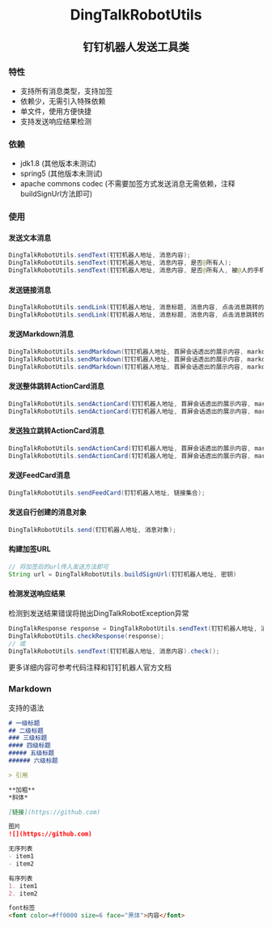 <p>
	<h1 align="center">DingTalkRobotUtils</h1>
</p>
<p>
	<h2 align="center">钉钉机器人发送工具类</h2>
</p>

### 特性

+ 支持所有消息类型，支持加签
+ 依赖少，无需引入特殊依赖
+ 单文件，使用方便快捷
+ 支持发送响应结果检测

### 依赖

+ jdk1.8 (其他版本未测试)
+ spring5 (其他版本未测试)
+ apache commons codec (不需要加签方式发送消息无需依赖，注释buildSignUrl方法即可)

### 使用

#### 发送文本消息

```java
DingTalkRobotUtils.sendText(钉钉机器人地址, 消息内容);
DingTalkRobotUtils.sendText(钉钉机器人地址, 消息内容, 是否@所有人);
DingTalkRobotUtils.sendText(钉钉机器人地址, 消息内容, 是否@所有人, 被@人的手机号集合);
```

#### 发送链接消息

```java
DingTalkRobotUtils.sendLink(钉钉机器人地址, 消息标题, 消息内容, 点击消息跳转的URL);
DingTalkRobotUtils.sendLink(钉钉机器人地址, 消息标题, 消息内容, 点击消息跳转的URL, 图片URL);
```

#### 发送Markdown消息

```java
DingTalkRobotUtils.sendMarkdown(钉钉机器人地址, 首屏会话透出的展示内容, markdown格式的消息);
DingTalkRobotUtils.sendMarkdown(钉钉机器人地址, 首屏会话透出的展示内容, markdown格式的消息, 是否@所有人);
DingTalkRobotUtils.sendMarkdown(钉钉机器人地址, 首屏会话透出的展示内容, markdown格式的消息, 是否@所有人, 被@人的手机号在text内容里要有@人的手机号);
```

#### 发送整体跳转ActionCard消息

```java
DingTalkRobotUtils.sendActionCard(钉钉机器人地址, 首屏会话透出的展示内容, markdown格式的消息, 单个按钮的标题, 点击singleTitle按钮触发的URL);
DingTalkRobotUtils.sendActionCard(钉钉机器人地址, 首屏会话透出的展示内容, markdown格式的消息, 单个按钮的标题, 点击singleTitle按钮触发的URL, 按钮排列方式);
```

#### 发送独立跳转ActionCard消息

```java
DingTalkRobotUtils.sendActionCard(钉钉机器人地址, 首屏会话透出的展示内容, markdown格式的消息, 按钮集合);
DingTalkRobotUtils.sendActionCard(钉钉机器人地址, 首屏会话透出的展示内容, markdown格式的消息, 按钮集合, 按钮排列方式);
```

#### 发送FeedCard消息

```java
DingTalkRobotUtils.sendFeedCard(钉钉机器人地址, 链接集合);
```

#### 发送自行创建的消息对象

```java
DingTalkRobotUtils.send(钉钉机器人地址, 消息对象);
```

#### 构建加签URL

```java
// 将加签后的url传入发送方法即可
String url = DingTalkRobotUtils.buildSignUrl(钉钉机器人地址, 密钥)
```

#### 检测发送响应结果

检测到发送结果错误将抛出DingTalkRobotException异常

```java
DingTalkResponse response = DingTalkRobotUtils.sendText(钉钉机器人地址, 消息内容);
DingTalkRobotUtils.checkResponse(response);
// 或
DingTalkRobotUtils.sendText(钉钉机器人地址, 消息内容).check();
```

更多详细内容可参考代码注释和钉钉机器人官方文档

### Markdown

支持的语法

```markdown
# 一级标题
## 二级标题
### 三级标题
#### 四级标题
##### 五级标题
###### 六级标题

> 引用

**加粗**
*斜体*

[链接](https://github.com)

图片
![](https://github.com)

无序列表
- item1
- item2

有序列表
1. item1
2. item2

font标签
<font color=#ff0000 size=6 face="黑体">内容</font> 
```

